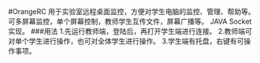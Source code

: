 #OrangeRC
用于实验室远程桌面监控，方便对学生电脑的监控、管理、帮助等。
可多屏幕监控，单个屏幕控制，教师学生互传文件，屏幕广播等。
JAVA Socket实现。
###用法
1.先运行教师端，登陆后，再打开学生端进行连接。
2.教师端可对单个学生进行操作，也可对全体学生进行操作。
3.学生端有托盘，右键有可操作事项。
